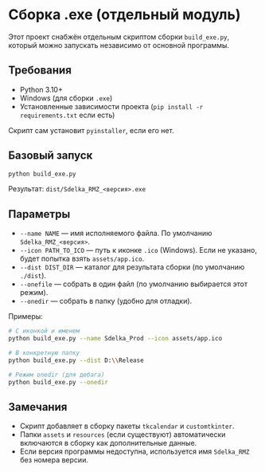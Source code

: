 # Сборка .exe (отдельный модуль)

Этот проект снабжён отдельным скриптом сборки `build_exe.py`, который можно запускать независимо от основной программы.

## Требования
- Python 3.10+
- Windows (для сборки `.exe`)
- Установленные зависимости проекта (`pip install -r requirements.txt` если есть)

Скрипт сам установит `pyinstaller`, если его нет.

## Базовый запуск
```bash
python build_exe.py
```
Результат: `dist/Sdelka_RMZ_<версия>.exe`

## Параметры
- `--name NAME` — имя исполняемого файла. По умолчанию `Sdelka_RMZ_<версия>`.
- `--icon PATH_TO_ICO` — путь к иконке `.ico` (Windows). Если не указано, будет попытка взять `assets/app.ico`.
- `--dist DIST_DIR` — каталог для результата сборки (по умолчанию `./dist`).
- `--onefile` — собрать в один файл (по умолчанию выбирается этот режим).
- `--onedir` — собрать в папку (удобно для отладки).

Примеры:
```bash
# С иконкой и именем
python build_exe.py --name Sdelka_Prod --icon assets/app.ico

# В конкретную папку
python build_exe.py --dist D:\\Release

# Режим onedir (для дебага)
python build_exe.py --onedir
```

## Замечания
- Скрипт добавляет в сборку пакеты `tkcalendar` и `customtkinter`.
- Папки `assets` и `resources` (если существуют) автоматически включаются в сборку как дополнительные данные.
- Если версия программы недоступна, используется имя `Sdelka_RMZ` без номера версии.
